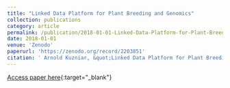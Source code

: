 ```yaml
---
title: "Linked Data Platform for Plant Breeding and Genomics"
collection: publications
category: article
permalink: /publication/2018-01-01-Linked-Data-Platform-for-Plant-Breeding-and-Genomics
date: 2018-01-01
venue: 'Zenodo'
paperurl: 'https://zenodo.org/record/2203851'
citation: ' Arnold Kuzniar, &quot;Linked Data Platform for Plant Breeding and Genomics.&quot; Zenodo, 2018.'
---
```

[Access paper here](https://zenodo.org/record/2203851){:target="_blank"}
